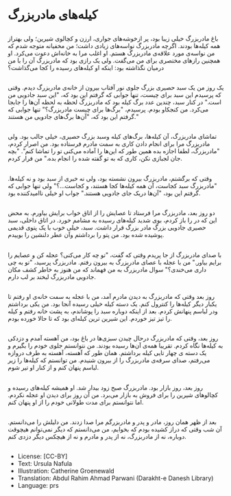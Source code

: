 # کیله‌های مادربزرگ

##
باغ مادربزرگ خیلی زیبا بود، پر ازخوشه‌های جواری، ارزن و کچالوی شیرین؛ ولی بهتراز همه کیله‌ها بودند. اگرچه مادربزرگ نواسه‌های زیادی داشت؛ من مخفیانه متوجه شدم که من نواسه‌ی مورد علاقه‌ی مادربزرگ هستم. او اغلب مرا به خانه‌اش دعوت می‌کرد. او همچنین رازهای مختصری برای من می‌گفت. ولی یک رازی بود که مادربزرگ آن را با من درمیان نگذاشته بود: اینکه او کیله‌های رسیده را کجا می‌گذاشت؟

##
یک روز من یک سبد حصیری بزرگ جلوی نور آفتاب بیرون از خانه‌ی مادربزرگ دیدم. وقتی که پرسیدم این سبد برای چیست، تنها جوابی که گرفتم این بود که، "این سبد جادویی من است." در کنار سبد، چندین عدد برگ کیله بود که مادربزرگ لحظه به لحظه آن‌ها را جابجا می‌کرد. من کنجکاو بودم. پرسیدم، "برگ‌ها برای چیست مادربزرگ؟" تنها جوابی که گرفتم این بود که، "آن‌ها برگ‌های جادویی من هستند."

##
تماشای مادربزرگ، آن کیله‌ها، برگ‌های کیله وسبد بزرگ حصیری، خیلی جالب بود. ولی مادربزرگ مرا برای انجام دادن کاری به سمت مادرم فرستاده بود. من اصرار کردم، "مادربزرگ، لطفا اجازه بده همین طور که این‌ها را آماده می‌کنی تو را تماشا کنم". "بچه جان لجبازی نکن، کاری که به تو گفته شده را انجام بده." من فرار کردم.

##
وقتی که برگشتم، مادربزرگ بیرون نشسته بود، ولی نه خبری از سبد بود و نه کیله‌ها. "مادربزرگ سبد کجاست، آن همه کیله‌ها کجا هستند، و کجاست...؟" ولی تنها جوابی که گرفتم این بود، "آن‌ها دریک جای جادویی هستند." جواب او خیلی ناامیدکننده بود.

##
دو روز بعد، مادربزرگ مرا فرستاد تا عصایش را از اتاق خواب برایش بیاورم. به محض این که در را باز کردم، بوی شدید کیله‌های رسیده به مشامم خورد. در اتاق داخلی، سبد حصیری جادویی بزرگ مادر بزرگ قرار داشت. سبد، خیلی خوب با یک پتوی قدیمی پوشیده شده بود. من پتو را برداشتم وآن عطر دلنشین را بوییدم.

##
با صدای مادربزرگ از جا پریدم وقتی که گفت، "تو چه کار می‌کنی؟ عجله کن و عصایم را برایم بیاور." من با عجله با عصای مادربزرگ به بیرون رفتم. مادربزرگ پرسید، "تو به چی داری می‌خندی؟" سوال مادربزرگ به من فهماند که من هنوز به خاطر کشف مکان جادویی مادربزرگ لبخند بر لب دارم.

##
روز بعد وقتی که مادربزرگ به دیدن مادرم آمد، من با عجله به سمت خانه‌ی او رفتم تا یکبار دیگر کیله‌ها را کنترول کنم. یک دسته کیله خیلی رسیده آنجا بود. من یکی برداشتم ودر لباسم پنهانش کردم. بعد از اینکه دوباره سبد را پوشاندم، به پشت خانه رفتم و کیله را تیز تیز خوردم. این شیرین ترین کیله‌ای بود که تا حالا خورده بودم.

##
روز بعد، وقتی که مادربزرگ درحال چیدن سبزی‌ها در باغ بود، من آهسته آمدم و دزدکی به کیله‌ها نگاه کردم. تقریبا همه‌ی آن‌ها رسیده بودند. من نتوانستم جلوی خودم را بگیرم و یک دسته ی چهار تایی کیله برداشتم. همان طور که آهسته، آهسته به طرف دروازه می‌رفتم، صدای سرفه‌ی مادربزرگ را از بیرون شنیدم. من توانستم که کیله‌ها را زیر لباسم پنهان کنم و از کنار او تیر شوم.

##
روز بعد، روز بازار بود. مادربزرگ صبح زود بیدار شد. او همیشه کیله‌های رسیده و کچالوهای شیرین را برای فروش به بازار می‌برد. من آن روز برای دیدن او عجله نکردم. اما نتوانستم برای مدت طولانی خودم را از او پنهان کنم.

##
بعد از ظهر همان روز، مادر و پدر و مادربزرگم مرا صدا زدند. من دلیلش را می‌دانستم. آن شب وقتی که دراز کشیده بودم که بخوابم، من می‌دانستم که دیگر نمی‌توانم هیچوقت دوباره، نه از مادربزرگ، نه از پدر و مادرم و نه از هیچکس دیگر دزدی کنم.

##
* License: [CC-BY]
* Text: Ursula Nafula
* Illustration: Catherine Groenewald
* Translation: Abdul Rahim Ahmad Parwani (Darakht-e Danesh Library)
* Language: prs
